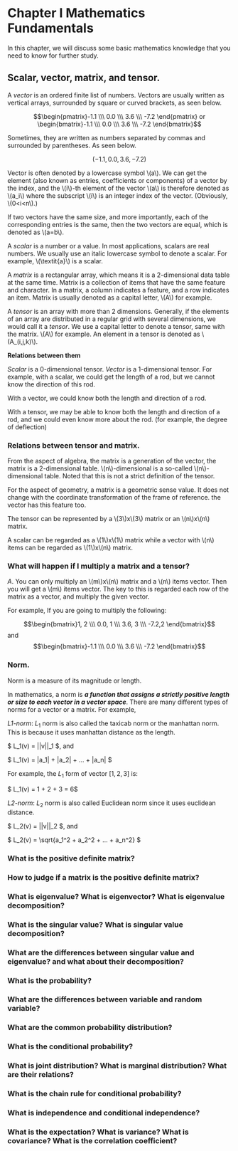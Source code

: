 # Chapter I Mathematics Fundamentals

In this chapter, we will discuss some basic mathematics knowledge that you need to know for further study.

## Scalar, vector, matrix, and tensor.

A *vector* is an ordered finite list of numbers. Vectors are usually written as vertical arrays, surrounded by square or curved brackets, as seen below.

$$\begin{pmatrix}-1.1 \\\ 0.0 \\\ 3.6 \\\ -7.2 \end{pmatrix} or \begin{bmatrix}-1.1 \\\ 0.0 \\\ 3.6 \\\ -7.2 \end{bmatrix}$$

Sometimes, they are written as numbers separated by commas and surrounded by parentheses. As seen below.

$$(-1.1, 0.0, 3.6, -7.2)$$

Vector is often denoted by a lowercase symbol \\(a\\). We can get the element (also known as entries, coefficients or components) of a vector by the index, and the \\(i\\)-th element of the vector \\(a\\) is therefore denoted as \\(a_i\\) where the subscript \\(i\\) is an integer index of the vector. (Obviously, \\(0<i<n\\).)

If two vectors have the same size, and more importantly, each of the corresponding entries is the same, then the two vectors are equal, which is denoted as \\(a=b\\).

A *scalar* is a number or a value. In most applications, scalars are real numbers. We usually use an italic lowercase symbol to denote a scalar. For example, \\(\textit{a}\\) is a scalar.

A *matrix* is a rectangular array, which means it is a 2-dimensional data table at the same time. Matrix is a collection of items that have the same feature and character. In a matrix, a column indicates a feature, and a row indicates an item. Matrix is usually denoted as a capital letter, \\(A\\) for example.

A *tensor* is an array with more than 2 dimensions. Generally, if the elements of an array are distributed in a regular grid with several dimensions, we would call it a *tensor*. We use a capital letter to denote a tensor, same with the matrix. \\(A\\) for example. An element in a tensor is denoted as \\(A_(i,j,k)\\).

**Relations between them**

*Scalar* is a 0-dimensional tensor. *Vector* is a 1-dimensional tensor. For example, with a scalar, we could get the length of a rod, but we cannot know the direction of this rod.

With a vector, we could know both the length and direction of a rod.

With a tensor, we may be able to know both the length and direction of a rod, and we could even know more about the rod. (for example, the degree of deflection)

### Relations between tensor and matrix.

From the aspect of algebra, the matrix is a generation of the vector, the matrix is a 2-dimensional table. \\(n\\)-dimensional is a so-called \\(n\\)-dimensional table. Noted that this is not a strict definition of the tensor. 

For the aspect of geometry, a matrix is a geometric sense value. It does not change with the coordinate transformation of the frame of reference. the vector has this feature too.

The tensor can be represented by a \\(3\\)x\\(3\\) matrix or an \\(n\\)x\\(n\\) matrix.

A scalar can be regarded as a \\(1\\)x\\(1\\) matrix while a vector with \\(n\\) items can be regarded as \\(1\\)x\\(n\\) matrix.

### What will happen if I multiply a matrix and a tensor?

*A*. You can only multiply an \\(m\\)x\\(n\\) matrix and a \\(n\\) items vector. Then you will get a \\(m\\) items vector. The key to this is regarded each row of the matrix as a vector, and multiply the given vector.

For example, If you are going to multiply the following:

$$\begin{bmatrix}1, 2 \\\ 0.0, 1 \\\ 3.6, 3 \\\ -7.2,2 \end{bmatrix}$$ and $$\begin{bmatrix}-1.1 \\\ 0.0 \\\ 3.6 \\\ -7.2 \end{bmatrix}$$

### Norm.

Norm is a measure of its magnitude or length.

In mathematics, a norm is ***a function that assigns a strictly positive length or size to each vector in a vector space***. There are many different types of norms for a vector or a matrix. For example,

*L1-norm*: $L_1$ norm is also called the taxicab norm or the manhattan norm. This is because it uses manhattan distance as the length.

$ L_1(v) = ||v||_1 $, and

$ L_1(v) = |a_1| + |a_2| + ... + |a_n| $

For example, the $L_1$ form of vector $[1,2,3]$ is:

$ L_1(v) = 1 + 2 + 3 = 6$

*L2-norm*: $L_2$ norm is also called Euclidean norm since it uses euclidean distance.

$ L_2(v) = ||v||_2 $, and

$ L_2(v) =   \sqrt{a_1^2 + a_2^2 + ... + a_n^2} $

###  What is the positive definite matrix?

###  How to judge if a matrix is the positive definite matrix?

###  What is eigenvalue? What is eigenvector? What is eigenvalue decomposition?

###  What is the singular value? What is singular value decomposition?

###  What are the differences between singular value and eigenvalue? and what about their decomposition?

###  What is the probability?

###  What are the differences between variable and random variable?

###  What are the common probability distribution?

###  What is the conditional probability?

###  What is joint distribution? What is marginal distribution? What are their relations?

###  What is the chain rule for conditional probability?

###  What is independence and conditional independence?

###  What is the expectation? What is variance? What is covariance? What is the correlation coefficient?